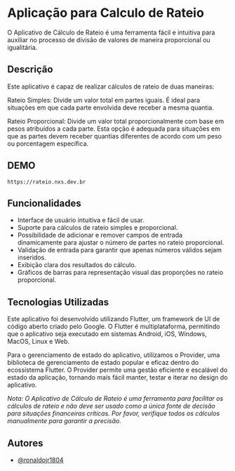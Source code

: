 
# Aplicação para Calculo de Rateio

O Aplicativo de Cálculo de Rateio é uma ferramenta fácil e intuitiva para auxiliar no processo de divisão de valores de maneira proporcional ou igualitária.

## Descrição
Este aplicativo é capaz de realizar cálculos de rateio de duas maneiras:

Rateio Simples: Divide um valor total em partes iguais. É ideal para situações em que cada parte envolvida deve receber a mesma quantia.

Rateio Proporcional: Divide um valor total proporcionalmente com base em pesos atribuídos a cada parte. Esta opção é adequada para situações em que as partes devem receber quantias diferentes de acordo com um peso ou porcentagem específica.

## DEMO
    https://rateio.nxs.dev.br

## Funcionalidades
- Interface de usuário intuitiva e fácil de usar.
- Suporte para cálculos de rateio simples e proporcional.
- Possibilidade de adicionar e remover campos de entrada dinamicamente para ajustar o número de partes no rateio proporcional.
- Validação de entrada para garantir que apenas números válidos sejam inseridos.
- Exibição clara dos resultados do cálculo.
- Gráficos de barras para representação visual das proporções no rateio proporcional.

## Tecnologias Utilizadas
Este aplicativo foi desenvolvido utilizando Flutter, um framework de UI de código aberto criado pelo Google. O Flutter é multiplataforma, permitindo que o aplicativo seja executado em sistemas Android, iOS, Windows, MacOS, Linux e Web.

Para o gerenciamento de estado do aplicativo, utilizamos o Provider, uma biblioteca de gerenciamento de estado popular e eficaz dentro do ecossistema Flutter. O Provider permite uma gestão eficiente e escalável do estado da aplicação, tornando mais fácil manter, testar e iterar no design do aplicativo.

*Nota: O Aplicativo de Cálculo de Rateio é uma ferramenta para facilitar os cálculos de rateio e não deve ser usado como a única fonte de decisão para situações financeiras críticas. Por favor, verifique todos os cálculos manualmente para garantir a precisão.*
## Autores

- [@ronaldojr1804](https://www.github.com/ronaldojr1804)

